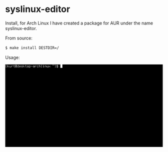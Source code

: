 # syslinux-editor
Install, for Arch Linux I have created a package for AUR under the name
syslinux-editor.

From source:
```bash
$ make install DESTDIR=/
```

Usage:

![ttystudio](https://raw.githubusercontent.com/kurtmc/syslinux-editor/master/example.gif)
